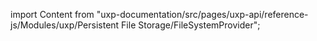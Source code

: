 
import Content from "uxp-documentation/src/pages/uxp-api/reference-js/Modules/uxp/Persistent File Storage/FileSystemProvider";

<Content query="product=xd"/>
